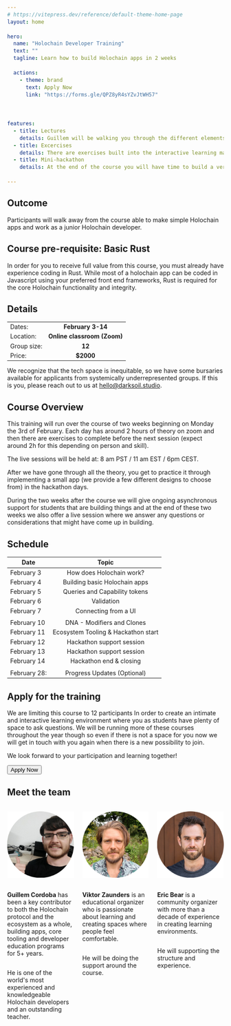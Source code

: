 ```yaml
---
# https://vitepress.dev/reference/default-theme-home-page
layout: home

hero:
  name: "Holochain Developer Training"
  text: ""
  tagline: Learn how to build Holochain apps in 2 weeks

  actions:
    - theme: brand
      text: Apply Now
      link: "https://forms.gle/QPZ8yR4sYZvJtWH57"



features:
  - title: Lectures
    details: Guillem will be walking you through the different elements of the course and using live visualizations of how Holochain works
  - title: Excercises
    details: There are exercises built into the interactive learning materials to make sure that all of the concepts land for you as a student
  - title: Mini-hackathon
    details: At the end of the course you will have time to build a very small app in order to get familiar with the actual process of building.

---
```


## Outcome

Participants will walk away from the course able to make simple Holochain apps and work as a junior Holochain developer.

## Course pre-requisite: Basic Rust

In order for you to receive full value from this course, you must already have experience coding in Rust. While most of a holochain app can be coded in Javascript using your preferred front end frameworks, Rust is required for the core Holochain functionality and integrity.

## Details

<style>
    .headerless th {
        display: none;
    }
</style>

<div class="headerless">

|               |                             |
| ------------- | :-------------------------: |
| Dates:        |      **February 3-14**      |
| Location:     | **Online classroom (Zoom)** |
| Group size:   |   **12**                    |
| Price:        |   **$2000**                 |

</div>

We recognize that the tech space is inequitable, so we have some bursaries available for applicants from systemically underrepresented groups. If this is you, please reach out to us at [hello@darksoil.studio](mailto:hello@darksoil.studio).

## Course Overview

This training will run over the course of two weeks beginning on Monday the 3rd of February. 
Each day has around 2 hours of theory on zoom and then there are exercises to complete before the next session (expect around 2h for this depending on person and skill). 

The live sessions will be held at: 8 am PST / 11 am EST / 6pm CEST.

After we have gone through all the theory, you get to practice it through implementing a small app (we provide a few different designs to choose from) in the hackathon days.

During the two weeks after the course we will give ongoing asynchronous support for students that are building things and at the end of these two weeks we also offer a live session where we answer any questions or considerations that might have come up in building. 

## Schedule

| **Date**        |      **Topic**      |
| ------------- | :-----------: |
| February 3 | How does Holochain work? |
| February 4 | Building basic Holochain apps |
| February 5 | Queries and Capability tokens |
| February 6 | Validation |
| February 7 | Connecting from a UI |
| 	|  |
| February 10 | DNA - Modifiers and Clones  |
| February 11 | Ecosystem Tooling & Hackathon start  |
| February 12 | Hackathon support session |
| February 13 | Hackathon support session |
| February 14 | Hackathon end & closing |
| 	|  |
| February 28: | Progress Updates (Optional) |

## Apply for the training
We are limiting this course to 12 participants In order to create an intimate and interactive learning environment where you as students have plenty of space to ask questions. We will be running more of these courses throughout the year though so even if there is not a space for you now we will get in touch with you again when there is a new possibility to join.

We look forward to your participation and learning together!



<a href="https://forms.gle/QPZ8yR4sYZvJtWH57"><button :class="$style.button">Apply Now</button></a>

<style module>
.button {
  display: inline-block;
    border: 1px solid transparent;
    text-align: center;
    font-weight: 600;
    white-space: nowrap;
    transition: color 0.25s, border-color 0.25s, background-color 0.25s;
    border-color: var(--vp-button-brand-border);
    color: var(--vp-button-brand-text);
    background-color: var(--vp-button-brand-bg);
    border-radius: 20px;
    padding: 0 20px;
    line-height: 38px;
    font-size: 14px;
    
}
</style>

## Meet the team

<div style="display: flex; flex-direction: row; flex-wrap: wrap; gap: 20px">

  <div style="flex: 1; display: flex; flex-direction: column; align-items: center">

![Guillem Cordoba](./guillem_circular_small.png)

**Guillem Cordoba** has been a key contributor to both the Holochain protocol and the ecosystem as a whole, building apps, core tooling and developer education programs for 5+ years.  

He is one of the world's most experienced and knowledgeable Holochain developers and an outstanding teacher. 

  </div>

  <div style="flex: 1; display: flex; flex-direction: column; align-items: center">

![Viktor Zaunders](./viktor_circular_small.png)

**Viktor Zaunders** is an educational organizer who is passionate about learning and creating spaces where people feel comfortable. 

He will be doing the support around the course. 

  </div>

  <div style="flex: 1; display: flex; flex-direction: column; align-items: center">

![Eric Bear](./bear_circular_small.png)

**Eric Bear** is a community organizer with more than a decade of experience in creating learning environments. 


He will supporting the structure and experience. 

  </div>

</div>
